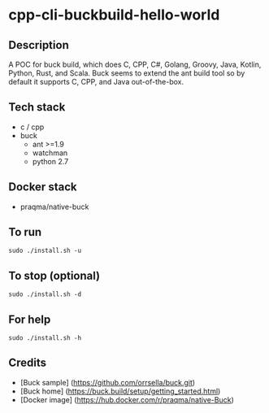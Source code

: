 # cpp-cli-buckbuild-hello-world

## Description
A POC for buck build, which does
C, CPP, C#, Golang, Groovy, Java,
Kotlin, Python, Rust, and Scala.
Buck seems to extend the ant build tool
so by default it supports C, CPP, and
Java out-of-the-box.

## Tech stack
- c / cpp
- buck
  - ant >=1.9
  - watchman
  - python 2.7

## Docker stack
- praqma/native-buck

## To run
`sudo ./install.sh -u`

## To stop (optional)
`sudo ./install.sh -d`

## For help
`sudo ./install.sh -h`

## Credits
- [Buck sample] (https://github.com/orrsella/buck.git)
- [Buck home] (https://buck.build/setup/getting_started.html)
- [Docker image] (https://hub.docker.com/r/praqma/native-Buck)
